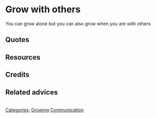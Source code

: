 # Grow with others

You can grow alone but you can also grow when you are with others

## Quotes

## Resources

## Credits

## Related advices

<br/>[Categories:](../Categories/index.md) [Growing](../Categories/Growing.md) [Communication](../Categories/Communication.md)